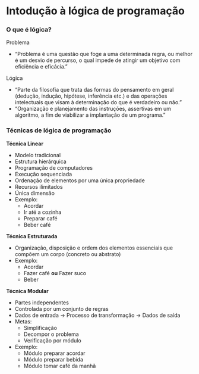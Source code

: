 # Intodução à lógica de programação

### O que é lógica?

Problema

- “Problema é uma questão que foge a uma determinada regra, ou melhor é um desvio de percurso, o qual impede de atingir um objetivo com eficiência e eficácia.”

Lógica

- “Parte da filosofia que trata das formas do pensamento em geral (dedução, indução, hipótese, inferência etc.) e das operações intelectuais que visam à determinação do que é verdadeiro ou não.”
- “Organização e planejamento das instruções, assertivas em um algoritmo, a fim de viabilizar a implantação de um programa.”

### Técnicas de lógica de programação

**Técnica Linear**

- Modelo tradicional
- Estrutura hierárquica
- Programação de computadores
- Execução sequenciada
- Ordenação de elementos por uma única propriedade
- Recursos ilimitados
- Única dimensão
- Exemplo:
    - Acordar
    - Ir até a cozinha
    - Preparar café
    - Beber café

**Técnica Estruturada**

- Organização, disposição e ordem dos elementos essenciais que compõem um corpo (concreto ou abstrato)
- Exemplo:
    - Acordar
    - Fazer café **ou** Fazer suco
    - Beber

**Técnica Modular**

- Partes independentes
- Controlada por um conjunto de regras
- Dados de entrada → Processo de transformação → Dados de saída
- Metas:
    - Simplificação
    - Decompor o problema
    - Verificação por módulo
- Exemplo:
    - Módulo preparar acordar
    - Módulo preparar bebida
    - Módulo tomar café da manhã